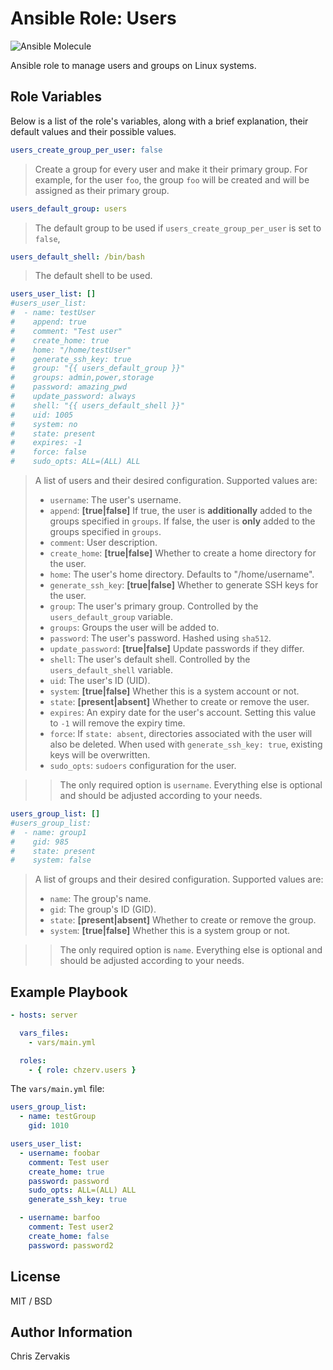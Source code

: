 Ansible Role: Users
=========

![Ansible Molecule](https://github.com/chzerv/ansible-role-users/workflows/Test%20and%20release./badge.svg?branch=master)

Ansible role to manage users and groups on Linux systems.

Role Variables
--------------

Below is a list of the role's variables, along with a brief explanation, their default values and their possible values.

``` yaml
users_create_group_per_user: false
```

> Create a group for every user and make it their primary group.
> For example, for the user `foo`, the group `foo` will be created and will be assigned as their primary group.

``` yaml
users_default_group: users
```

> The default group to be used if `users_create_group_per_user` is set to `false`, 

``` yaml
users_default_shell: /bin/bash
```

> The default shell to be used.

```yaml
users_user_list: []
#users_user_list:
#  - name: testUser
#    append: true
#    comment: "Test user"
#    create_home: true
#    home: "/home/testUser"
#    generate_ssh_key: true
#    group: "{{ users_default_group }}"
#    groups: admin,power,storage
#    password: amazing_pwd
#    update_password: always
#    shell: "{{ users_default_shell }}"
#    uid: 1005
#    system: no
#    state: present
#    expires: -1
#    force: false
#    sudo_opts: ALL=(ALL) ALL
```

> A list of users and their desired configuration. Supported values are:
>
> + `username`: The user's username.
> + `append`: **[true|false]** If true, the user is **additionally** added to the groups specified in `groups`. If false, the user is **only** added to the groups specified in `groups`.
> + `comment`: User description.
> + `create_home`: **[true|false]** Whether to create a home directory for the user.
> + `home`: The user's home directory. Defaults to "/home/username".
> + `generate_ssh_key`: **[true|false]** Whether to generate SSH keys for the user.
> + `group`: The user's primary group. Controlled by the `users_default_group` variable.
> + `groups`: Groups the user will be added to.
> + `password`: The user's password. Hashed using `sha512`.
> + `update_password`: **[true|false]** Update passwords if they differ.
> + `shell`: The user's default shell. Controlled by the `users_default_shell` variable.
> + `uid`: The user's ID (UID).
> + `system`: **[true|false]** Whether this is a system account or not.
> + `state`: **[present|absent]** Whether to create or remove the user.
> + `expires`: An expiry date for the user's account. Setting this value to `-1` will remove the expiry time.
> + `force`: If `state: absent`, directories associated with the user will also be deleted. When used with `generate_ssh_key: true`, existing keys will be overwritten.
> + `sudo_opts`: `sudoers` configuration for the user. 

>> The only required option is `username`. Everything else is optional and should be adjusted according to your needs.

```yaml
users_group_list: []
#users_group_list:
#  - name: group1
#    gid: 985
#    state: present
#    system: false
```

> A list of groups and their desired configuration. Supported values are:
>
> + `name`: The group's name.
> + `gid`: The group's ID (GID).
> + `state`: **[present|absent]** Whether to create or remove the group.
> + `system`: **[true|false]** Whether this is a system group or not.

>> The only required option is `name`. Everything else is optional and should be adjusted according to your needs.

Example Playbook
----------------

```yaml
- hosts: server

  vars_files:
    - vars/main.yml

  roles:
    - { role: chzerv.users }
```

The `vars/main.yml` file:

```yaml
users_group_list:
  - name: testGroup
    gid: 1010

users_user_list:
  - username: foobar
    comment: Test user
    create_home: true
    password: password
    sudo_opts: ALL=(ALL) ALL
    generate_ssh_key: true

  - username: barfoo
    comment: Test user2
    create_home: false
    password: password2
```

License
-------

MIT / BSD

Author Information
------------------

Chris Zervakis
